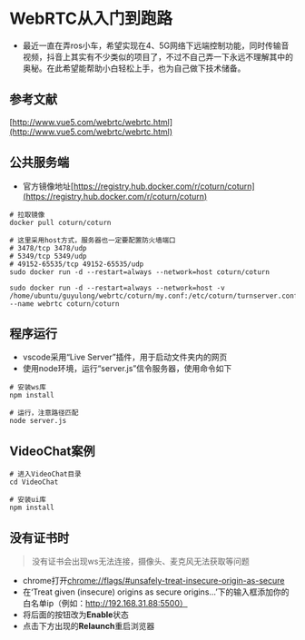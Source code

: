 # WebRTC从入门到跑路
* 最近一直在弄ros小车，希望实现在4、5G网络下远端控制功能，同时传输音视频，抖音上其实有不少类似的项目了，不过不自己弄一下永远不理解其中的奥秘。在此希望能帮助小白轻松上手，也为自己做下技术储备。

## 参考文献
[http://www.vue5.com/webrtc/webrtc.html](http://www.vue5.com/webrtc/webrtc.html)

## 公共服务端
* 官方镜像地址[https://registry.hub.docker.com/r/coturn/coturn](https://registry.hub.docker.com/r/coturn/coturn)
```shell
# 拉取镜像
docker pull coturn/coturn

# 这里采用host方式，服务器也一定要配置防火墙端口
# 3478/tcp 3478/udp
# 5349/tcp 5349/udp
# 49152-65535/tcp 49152-65535/udp
sudo docker run -d --restart=always --network=host coturn/coturn

sudo docker run -d --restart=always --network=host -v /home/ubuntu/guyulong/webrtc/coturn/my.conf:/etc/coturn/turnserver.conf --name webrtc coturn/coturn
```

## 程序运行
* vscode采用“Live Server”插件，用于启动文件夹内的网页
* 使用node环境，运行“server.js”信令服务器，使用命令如下
```shell
# 安装ws库
npm install

# 运行，注意路径匹配
node server.js
```

## VideoChat案例
```shell
# 进入VideoChat目录
cd VideoChat

# 安装ui库
npm install
```

## 没有证书时
> 没有证书会出现ws无法连接，摄像头、麦克风无法获取等问题
* chrome打开[chrome://flags/#unsafely-treat-insecure-origin-as-secure
](chrome://flags/#unsafely-treat-insecure-origin-as-secure)
* 在‘Treat given (insecure) origins as secure origins...’下的输入框添加你的白名单ip（例如：http://192.168.31.88:5500）
* 将后面的按钮改为**Enable**状态
* 点击下方出现的**Relaunch**重启浏览器

